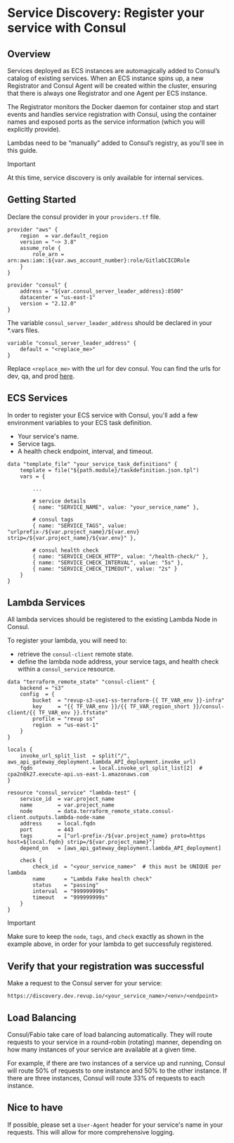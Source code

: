 # Service Discovery: Register your service with Consul

## Overview

Services deployed as ECS instances are automagically added to Consul’s catalog of existing services. When an ECS instance spins up, a new Registrator and Consul Agent will be created within the cluster, ensuring that there is always one Registrator and one Agent per ECS instance.

The Registrator monitors the Docker daemon for container stop and start events and handles service registration with Consul, using the container names and exposed ports as the service information (which you will explicitly provide).

Lambdas need to be “manually” added to Consul’s registry, as you'll see in this guide.

> [!IMPORTANT]
> At this time, service discovery is only available for internal services.

## Getting Started

Declare the consul provider in your `providers.tf` file.

```
provider "aws" {
    region  = var.default_region
    version = "~> 3.8"
    assume_role {
        role_arn = arn:aws:iam::${var.aws_account_number}:role/GitlabCICDRole
    }
}

provider "consul" {
    address = "${var.consul_server_leader_address}:8500"
    datacenter = "us-east-1"
    version = "2.12.0"
}
```

The variable `consul_server_leader_address` should be declared in your *.vars files.

```
variable "consul_server_leader_address" {
    default = "<replace_me>"
}
```

Replace `<replace_me>` with the url for dev consul. You can find the urls for dev, qa, and prod [here]().

## ECS Services

In order to register your ECS service with Consul, you'll add a few environment variables to your ECS task definition.

* Your service's name.
* Service tags.
* A health check endpoint, interval, and timeout.

```
data "template_file" "your_service_task_definitions" {
    template = file("${path.module}/taskdefinition.json.tpl")
    vars = {
        
        ...
        
        # service details
        { name: "SERVICE_NAME", value: "your_service_name" },
        
        # consul tags
        { name: "SERVICE_TAGS", value: "urlprefix-/${var.project_name}/${var.env} strip=/${var.project_name}/${var.env}" },

        # consul health check
        { name: "SERVICE_CHECK_HTTP", value: "/health-check/" },
        { name: "SERVICE_CHECK_INTERVAL", value: "5s" },
        { name: "SERVICE_CHECK_TIMEOUT", value: "2s" }
    }
}
```

## Lambda Services

All lambda services should be registered to the existing Lambda Node in Consul. 

To register your lambda, you will need to:

* retrieve the `consul-client` remote state.
* define the lambda node address, your service tags, and health check within a `consul_service` resource.

```
data "terraform_remote_state" "consul-client" {
    backend = "s3"
    config  = {
        bucket  = "revup-s3-use1-ss-terraform-{{ TF_VAR_env }}-infra"
        key     = "{{ TF_VAR_env }}/{{ TF_VAR_region_short }}/consul-client/{{ TF_VAR_env }}.tfstate"
        profile = "revup ss"
        region  = "us-east-1"
    }
}

locals {
    invoke_url_split_list  = split("/", aws_api_gateway_deployment.lambda_API_deployment.invoke_url)
    fqdn                   = local.invoke_url_split_list[2]  # cpa2n8k27.execute-api.us-east-1.amazonaws.com
}

resource "consul_service" "lambda-test" {
    service_id  = var.project_name
    name        = var.project_name
    node        = data.terraform_remote_state.consul-client.outputs.lambda-node-name
    address     = local.fqdn
    port        = 443
    tags        = ["url-prefix-/${var.project_name} proto=https host=${local.fqdn} strip=/${var.project_name}"]
    depend_on   = [aws_api_gateway_deployment.lambda_API_deployment]

    check {
        check_id  = "<your_service_name>"  # this must be UNIQUE per lambda
        name      = "Lambda Fake health check"
        status    = "passing"
        interval  = "999999999s"
        timeout   = "999999999s"
    }
}
```

> [!IMPORTANT]
> Make sure to keep the `node`, `tags`, and `check` exactly as shown in the example above, in order for your lambda to get successfuly registered.

## Verify that your registration was successful

Make a request to the Consul server for your service:

`https://discovery.dev.revup.io/<your_service_name>/<env>/<endpoint>`

## Load Balancing

Consul/Fabio take care of load balancing automatically. They will route requests to your service in a round-robin (rotating) manner, depending on how many instances of your service are available at a given time. 

For example, if there are two instances of a service up and running, Consul will route 50% of requests to one instance and 50% to the other instance. If there are three instances, Consul will route 33% of requests to each instance.

## Nice to have

If possible, please set a `User-Agent` header for your service's name in your requests. This will allow for more comprehensive logging.